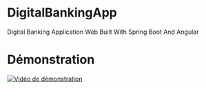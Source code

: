 # DigitalBankingApp
Digital Banking Application Web Built With Spring Boot And Angular
# Démonstration
[![Vidéo de démonstration](https://img.youtube.com/vi/RVuqaIKPwcU/0.jpg)](https://www.youtube.com/watch?v=RVuqaIKPwcU)


